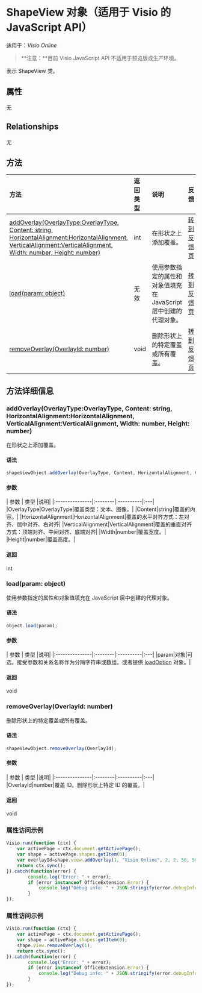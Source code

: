 # <a name="shapeview-object-javascript-api-for-visio"></a>ShapeView 对象（适用于 Visio 的 JavaScript API）

适用于：_Visio Online_
>**注意：**目前 Visio JavaScript API 不适用于预览版或生产环境。

表示 ShapeView 类。

## <a name="properties"></a>属性

无

## <a name="relationships"></a>Relationships
无

## <a name="methods"></a>方法

| 方法           | 返回类型    |说明| 反馈|
|:---------------|:--------|:----------|:---|
|[addOverlay(OverlayType:OverlayType, Content: string, HorizontalAlignment:HorizontalAlignment, VerticalAlignment:VerticalAlignment, Width: number, Height: number)](#addoverlayoverlaytype-overlaytype-content-string-horizontalalignment-horizontalalignment-verticalalignment-verticalalignment-width-number-height-number)|int|在形状之上添加覆盖。|[转到反馈页](https://github.com/OfficeDev/office-js-docs/issues/new?title=Visio-shapeView-addOverlay)|
|[load(param: object)](#loadparam-object)|无效|使用参数指定的属性和对象值填充在 JavaScript 层中创建的代理对象。|[转到反馈页](https://github.com/OfficeDev/office-js-docs/issues/new?title=Visio-shapeView-load)|
|[removeOverlay(OverlayId: number)](#removeoverlayoverlayid-number)|void|删除形状上的特定覆盖或所有覆盖。|[转到反馈页](https://github.com/OfficeDev/office-js-docs/issues/new?title=Visio-shapeView-removeOverlay)|

## <a name="method-details"></a>方法详细信息


### <a name="addoverlayoverlaytype-overlaytype-content-string-horizontalalignment-horizontalalignment-verticalalignment-verticalalignment-width-number-height-number"></a>addOverlay(OverlayType:OverlayType, Content: string, HorizontalAlignment:HorizontalAlignment, VerticalAlignment:VerticalAlignment, Width: number, Height: number)
在形状之上添加覆盖。

#### <a name="syntax"></a>语法
```js
shapeViewObject.addOverlay(OverlayType, Content, HorizontalAlignment, VerticalAlignment, Width, Height);
```

#### <a name="parameters"></a>参数
| 参数    | 类型   |说明|
|:---------------|:--------|:----------|:---|
|OverlayType|OverlayType|覆盖类型：文本、图像。|
|Content|string|覆盖的内容。|
|HorizontalAlignment|HorizontalAlignment|覆盖的水平对齐方式：左对齐、居中对齐、右对齐|
|VerticalAlignment|VerticalAlignment|覆盖的垂直对齐方式：顶端对齐、中间对齐、底端对齐|
|Width|number|覆盖宽度。|
|Height|number|覆盖高度。|

#### <a name="returns"></a>返回
int

### <a name="loadparam-object"></a>load(param: object)
使用参数指定的属性和对象值填充在 JavaScript 层中创建的代理对象。

#### <a name="syntax"></a>语法
```js
object.load(param);
```

#### <a name="parameters"></a>参数
| 参数    | 类型   |说明|
|:---------------|:--------|:----------|:---|
|param|对象|可选。接受参数和关系名称作为分隔字符串或数组。或者提供 [loadOption](loadoption.md) 对象。|

#### <a name="returns"></a>返回
void

### <a name="removeoverlayoverlayid-number"></a>removeOverlay(OverlayId: number)
删除形状上的特定覆盖或所有覆盖。

#### <a name="syntax"></a>语法
```js
shapeViewObject.removeOverlay(OverlayId);
```

#### <a name="parameters"></a>参数
| 参数    | 类型   |说明|
|:---------------|:--------|:----------|:---|
|OverlayId|number|覆盖 ID。删除形状上特定 ID 的覆盖。|

#### <a name="returns"></a>返回
void

### <a name="property-access-examples"></a>属性访问示例
```js
Visio.run(function (ctx) { 
    var activePage = ctx.document.getActivePage();
    var shape = activePage.shapes.getItem(0);
    var overlayId=shape.view.addOverlay(1, "Visio Online", 2, 2, 50, 50);
    return ctx.sync();
}).catch(function(error) {
        console.log("Error: " + error);
        if (error instanceof OfficeExtension.Error) {
            console.log("Debug info: " + JSON.stringify(error.debugInfo));
        }
});
```

### <a name="property-access-examples"></a>属性访问示例
```js
Visio.run(function (ctx) { 
    var activePage = ctx.document.getActivePage();
    var shape = activePage.shapes.getItem(0);
    shape.view.removeOverlay(1);
    return ctx.sync();
}).catch(function(error) {
        console.log("Error: " + error);
        if (error instanceof OfficeExtension.Error) {
            console.log("Debug info: " + JSON.stringify(error.debugInfo));
        }
});
```
